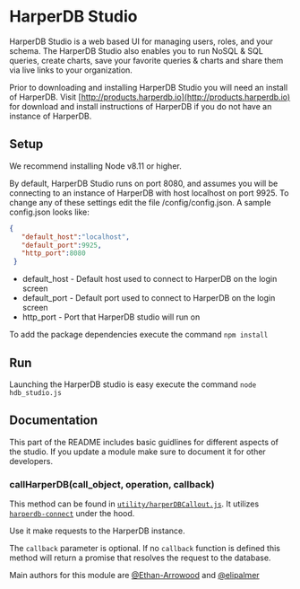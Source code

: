 # HarperDB Studio
HarperDB Studio is a web based UI for managing users, roles, and your schema.
The HarperDB Studio also enables you to run NoSQL & SQL queries, create charts, save your favorite queries & charts and share them via live links to your organization.

Prior to downloading and installing HarperDB Studio you will need an install of HarperDB.
Visit [http://products.harperdb.io](http://products.harperdb.io) for download and install instructions of HarperDB if you do not have an instance of HarperDB.

## Setup
We recommend installing Node v8.11 or higher.

By default, HarperDB Studio runs on port 8080, and assumes you will be connecting to an instance of HarperDB with host localhost on port 9925.
To change any of these settings edit the file /config/config.json. A sample config.json looks like:

```json
{
   "default_host":"localhost",
   "default_port":9925,
   "http_port":8080
 }
 ```

 * default_host - Default host used to connect to HarperDB on the login screen
 * default_port - Default port used to connect to HarperDB on the login screen
 * http_port - Port that HarperDB studio will run on
 
 To add the package dependencies execute the command `npm install`

## Run
Launching the HarperDB studio is easy execute the command `node hdb_studio.js`

## Documentation

This part of the README includes basic guidlines for different aspects of the studio. If you update a module make sure to document it for other developers.

### callHarperDB(call_object, operation, callback)

This method can be found in [`utility/harperDBCallout.js`](./utility/harperDBCallout.js). It utilizes [`harperdb-connect`](https://github.com/Ethan-Arrowood/harperdb-connect) under the hood.

Use it make requests to the HarperDB instance. 

The `callback` parameter is optional. If no `callback` function is defined this method will return a promise that resolves the request to the database.

Main authors for this module are [@Ethan-Arrowood](https://github.com/Ethan-Arrowood) and [@elipalmer](https://github.com/elipalmer)